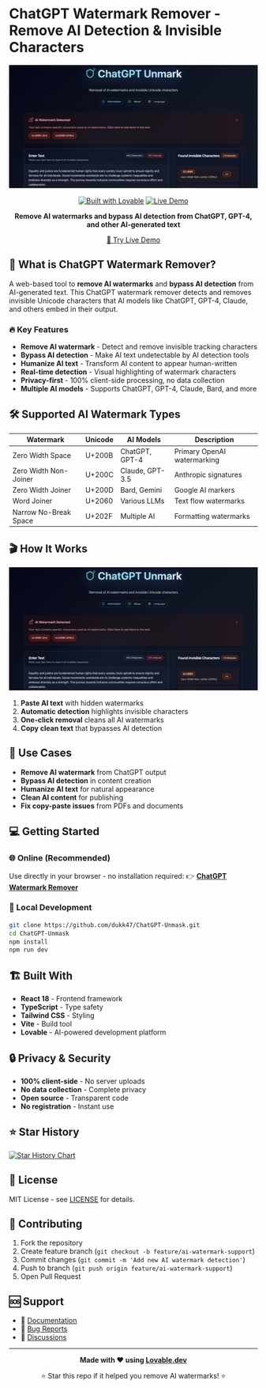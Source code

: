 
# ChatGPT Watermark Remover - Remove AI Detection & Invisible Characters

<div align="center">

![ChatGPT Watermark Remover Preview](image.png)

[![Built with Lovable](https://img.shields.io/badge/Built%20with-Lovable-ff69b4?style=for-the-badge&logo=data:image/svg+xml;base64,PHN2ZyB3aWR0aD0iMjQiIGhlaWdodD0iMjQiIHZpZXdCb3g9IjAgMCAyNCAyNCIgZmlsbD0ibm9uZSIgeG1sbnM9Imh0dHA6Ly93d3cudzMub3JnLzIwMDAvc3ZnIj4KPHBhdGggZD0iTTEyIDJMMTMuMDkgOC4yNkwyMCAxMEwxMy4wOSAxNS43NEwxMiAyMkwxMC45MSAxNS43NEw0IDEwTDEwLjkxIDguMjZMMTIgMloiIGZpbGw9IndoaXRlIi8+Cjwvc3ZnPgo=)](https://lovable.dev)
[![Live Demo](https://img.shields.io/badge/🌐_Live_Demo-Try_Now-brightgreen?style=for-the-badge)](https://unicode-whisper-cleaner.lovable.app/)

**Remove AI watermarks and bypass AI detection from ChatGPT, GPT-4, and other AI-generated text**

[🚀 Try Live Demo](https://unicode-whisper-cleaner.lovable.app/)

</div>

## 🎯 What is ChatGPT Watermark Remover?

A web-based tool to **remove AI watermarks** and **bypass AI detection** from AI-generated text. This ChatGPT watermark remover detects and removes invisible Unicode characters that AI models like ChatGPT, GPT-4, Claude, and others embed in their output.

### 🔥 Key Features

- **Remove AI watermark** - Detect and remove invisible tracking characters
- **Bypass AI detection** - Make AI text undetectable by AI detection tools  
- **Humanize AI text** - Transform AI content to appear human-written
- **Real-time detection** - Visual highlighting of watermark characters
- **Privacy-first** - 100% client-side processing, no data collection
- **Multiple AI models** - Supports ChatGPT, GPT-4, Claude, Bard, and more

## 🛠️ Supported AI Watermark Types

| Watermark | Unicode | AI Models | Description |
|-----------|---------|-----------|-------------|
| Zero Width Space | U+200B | ChatGPT, GPT-4 | Primary OpenAI watermarking |
| Zero Width Non-Joiner | U+200C | Claude, GPT-3.5 | Anthropic signatures |
| Zero Width Joiner | U+200D | Bard, Gemini | Google AI markers |
| Word Joiner | U+2060 | Various LLMs | Text flow watermarks |
| Narrow No-Break Space | U+202F | Multiple AI | Formatting watermarks |

## 🎬 How It Works

![ChatGPT Watermark Removal Demo](image.png)

1. **Paste AI text** with hidden watermarks
2. **Automatic detection** highlights invisible characters
3. **One-click removal** cleans all AI watermarks  
4. **Copy clean text** that bypasses AI detection

## 🚀 Use Cases

- **Remove AI watermark** from ChatGPT output
- **Bypass AI detection** in content creation
- **Humanize AI text** for natural appearance
- **Clean AI content** for publishing
- **Fix copy-paste issues** from PDFs and documents

## 💻 Getting Started

### 🌐 Online (Recommended)
Use directly in your browser - no installation required:
👉 **[ChatGPT Watermark Remover](https://unicode-whisper-cleaner.lovable.app/)**

### 🔧 Local Development
```bash
git clone https://github.com/dukk47/ChatGPT-Unmask.git
cd ChatGPT-Unmask
npm install
npm run dev
```

## 🏗️ Built With

- **React 18** - Frontend framework
- **TypeScript** - Type safety
- **Tailwind CSS** - Styling
- **Vite** - Build tool
- **Lovable** - AI-powered development platform

## 🔒 Privacy & Security

- **100% client-side** - No server uploads
- **No data collection** - Complete privacy
- **Open source** - Transparent code
- **No registration** - Instant use

## ⭐ Star History

[![Star History Chart](https://api.star-history.com/svg?repos=dukk47/ChatGPT-Unmask&type=Date)](https://star-history.com/#dukk47/ChatGPT-Unmask&Date)

## 📄 License

MIT License - see [LICENSE](LICENSE) for details.

## 🤝 Contributing

1. Fork the repository
2. Create feature branch (`git checkout -b feature/ai-watermark-support`)
3. Commit changes (`git commit -m 'Add new AI watermark detection'`)
4. Push to branch (`git push origin feature/ai-watermark-support`)
5. Open Pull Request

## 🆘 Support

- 📖 [Documentation](https://github.com/dukk47/ChatGPT-Unmask/wiki)
- 🐛 [Bug Reports](https://github.com/dukk47/ChatGPT-Unmask/issues)
- 💬 [Discussions](https://github.com/dukk47/ChatGPT-Unmask/discussions)

---

<div align="center">

**Made with ❤️ using [Lovable.dev](https://lovable.dev)**

⭐ Star this repo if it helped you remove AI watermarks! ⭐

</div>
